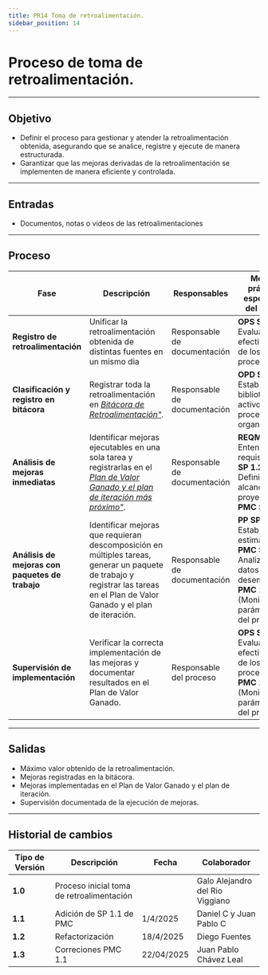 ```yaml
---
title: PR14 Toma de retroalimentación.
sidebar_position: 14
---
```


# Proceso de toma de retroalimentación.

---

## Objetivo

- Definir el proceso para gestionar y atender la retroalimentación obtenida, asegurando que se analice, registre y ejecute de manera estructurada.
- Garantizar que las mejoras derivadas de la retroalimentación se implementen de manera eficiente y controlada.

---

## Entradas

- Documentos, notas o videos de las retroalimentaciones

---

## Proceso

| Fase | Descripción | Responsables | Meta y práctica específica del CMMI |
|------|------------|--------------|--------------------------------------|
| **Registro de retroalimentación** | Unificar la retroalimentación obtenida de distintas fuentes en un mismo dia | Responsable de documentación | **OPS SP 2.2** Evaluar la efectividad de los procesos |
| **Clasificación y registro en bitácora** | Registrar toda la retroalimentación en <u>_[Bitácora de Retroalimentación"](https://docs.google.com/spreadsheets/d/1AFSCQ3wmXUBa8Cf7gu5VQHqexOzJk0g0RWMgwnUmhLk/edit?usp=sharing)_</u>. | Responsable de documentación | **OPD SP 1.5** Establecer la biblioteca de activos de proceso de la organización |
| **Análisis de mejoras inmediatas** | Identificar mejoras ejecutables en una sola tarea y registrarlas en el [*Plan de Valor Ganado y el plan de iteración más próximo"*](https://docs.google.com/spreadsheets/d/1yvqCf1wp_6ic0Xqwd4LDwk_sMfGdgWF-S9FTfnieVZQ/edit?usp=sharing).  | Responsable de documentación | **REQM SP 1.1** Entender los requisitos; **PP SP 1.2** Definir el alcance del proyecto, **PMC SP 1.1** |
| **Análisis de mejoras con paquetes de trabajo** | Identificar mejoras que requieran descomposición en múltiples tareas, generar un paquete de trabajo y registrar las tareas en el Plan de Valor Ganado y el plan de iteración. | Responsable de documentación | **PP SP 1.1** Establecer estimaciones; **PMC SP 1.5** Analizar datos de desempeño, **PMC 1.1** (Monitorear parámetros del proyecto) |
| **Supervisión de implementación** | Verificar la correcta implementación de las mejoras y documentar resultados en el Plan de Valor Ganado. | Responsable del proceso | **OPS SP 2.2** Evaluar la efectividad de los procesos, **PMC 1.1** (Monitorear parámetros del proyecto) |

---

## Salidas

- Máximo valor obtenido de la retroalimentación.
- Mejoras registradas en la bitácora.
- Mejoras implementadas en el Plan de Valor Ganado y el plan de iteración.
- Supervisión documentada de la ejecución de mejoras.

---

## Historial de cambios

| **Tipo de Versión** | **Descripción**                             | **Fecha** | **Colaborador**                 |
| ------------------- | ------------------------------------------- | --------- | ------------------------------- |
| **1.0**             | Proceso inicial toma de retroalimentación   |   | Galo Alejandro del Rio Viggiano |
| **1.1**             | Adición de SP 1.1 de PMC                    | 1/4/2025  | Daniel C y Juan Pablo C  |
| **1.2**             | Refactorización                             | 18/4/2025 | Diego Fuentes                    |
|**1.3**| Correciones PMC 1.1 | 22/04/2025 | Juan Pablo Chávez Leal |
